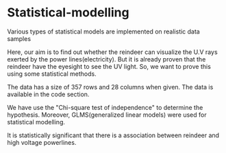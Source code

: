 # Statistical-modelling
Various types of statistical models are implemented on realistic data samples

Here, our aim is to find out whether the reindeer can visualize the U.V rays exerted by the power lines(electricity). 
But it is already proven that the reindeer have the eyesight to see the UV light. 
So, we want to prove this using some statistical methods.

The data has a size of 357 rows and 28 columns when given. The data is available in the code section.

We have use the "Chi-square test of independence" to determine the hypothesis. Moreover, GLMS(generalized linear models) were used for statistical modelling.

It is statistically significant that there is a association between reindeer and high voltage powerlines.
